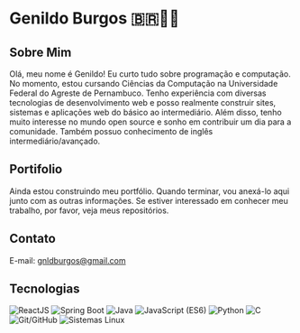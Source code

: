 # Genildo Burgos 🇧🇷👨‍💻

## Sobre Mim
Olá, meu nome é Genildo! Eu curto tudo sobre programação e computação. No momento, estou cursando Ciências da Computação na Universidade Federal do Agreste de Pernambuco.
Tenho experiência com diversas tecnologias de desenvolvimento web e posso realmente construir sites, sistemas e aplicações web do básico ao intermediário.
Além disso, tenho muito interesse no mundo open source e sonho em contribuir um dia para a comunidade. Também possuo conhecimento de inglês intermediário/avançado. 

## Portifolio
Ainda estou construindo meu portfólio. Quando terminar, vou anexá-lo aqui junto com as outras informações. Se estiver interessado em conhecer meu trabalho, por favor, veja meus repositórios.

## Contato

  E-mail: gnldburgos@gmail.com

## Tecnologias 
![ReactJS](https://img.shields.io/badge/ReactJS-61DAFB?style=for-the-badge&logo=react&logoColor=white)
![Spring Boot](https://img.shields.io/badge/Spring_Boot-6DB33F?style=for-the-badge&logo=spring-boot)
![Java](https://img.shields.io/badge/Java-007396?style=for-the-badge&logo=java&logoColor=white)
![JavaScript (ES6)](https://img.shields.io/badge/JavaScript-ES6-F7DF1E?style=for-the-badge&logo=javascript&logoColor=white)
![Python](https://img.shields.io/badge/Python-3776AB?style=for-the-badge&logo=python&logoColor=white)
![C](https://img.shields.io/badge/C-A8B9CC?style=for-the-badge&logo=c&logoColor=white)
![Git/GitHub](https://img.shields.io/badge/Git-GitHub-181717?style=for-the-badge&logo=git&logoColor=white)
![Sistemas Linux](https://img.shields.io/badge/Linux-333333?style=for-the-badge&logo=linux&logoColor=white)






